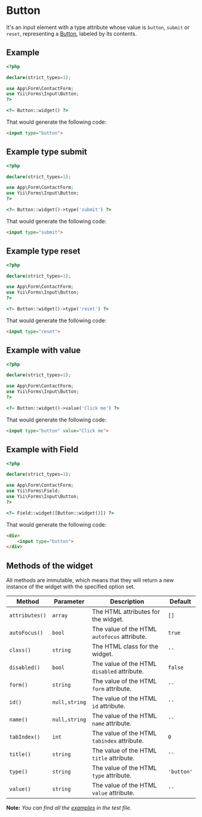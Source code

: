 # Button

It's an input element with a type attribute whose value is `button`, `submit` or `reset`, representing a [Button](https://www.w3.org/TR/2012/WD-html-markup-20120329/input.button.html#input.button), labeled by its contents.

## Example

```php
<?php

declare(strict_types=1);

use App\Form\ContactForm;
use Yii\Forms\Input\Button;
?>

<?= Button::widget() ?>
```

That would generate the following code:

```html
<input type="button">
```

## Example type submit

```php
<?php

declare(strict_types=1);

use App\Form\ContactForm;
use Yii\Forms\Input\Button;
?>

<?= Button::widget()->type('submit') ?>
```

That would generate the following code:

```html
<input type="submit">
```

## Example type reset

```php
<?php

declare(strict_types=1);

use App\Form\ContactForm;
use Yii\Forms\Input\Button;
?>

<?= Button::widget()->type('reset') ?>
```

That would generate the following code:

```html
<input type="reset">
```

## Example with value

```php
<?php

declare(strict_types=1);

use App\Form\ContactForm;
use Yii\Forms\Input\Button;
?>

<?= Button::widget()->value('Click me') ?>
```

That would generate the following code:

```html
<input type="button" value="Click me">
```

## Example with Field

```php
<?php

declare(strict_types=1);

use App\Form\ContactForm;
use Yii\Forms\Field;
use Yii\Forms\Input\Button;
?>

<?= Field::widget([Button::widget()]) ?>
```

That would generate the following code:

```html
<div>
    <input type="button">
</div>
```

## Methods of the widget

All methods are immutable, which means that they will return a new instance of the widget with the specified option set.

| Method         | Parameter     | Description                                  | Default    |
|----------------|---------------|----------------------------------------------|------------|
| `attributes()` | `array`       | The HTML attributes for the widget.          | `[]`       |
| `autoFocus()`  | `bool`        | The value of the HTML `autofocus` attribute. | `true`     |
| `class()`      | `string`      | The HTML class for the widget.               | `''`       |
| `disabled()`   | `bool`        | The value of the HTML `disabled` attribute.  | `false`    |
| `form()`       | `string`      | The value of the HTML `form` attribute.      | `''`       |
| `id()`         | `null,string` | The value of the HTML `id` attribute.        | `''`       |
| `name()`       | `null,string` | The value of the HTML `name` attribute.      | `''`       |
| `tabIndex()`   | `int`         | The value of the HTML `tabindex` attribute.  | `0`        |
| `title()`      | `string`      | The value of the HTML `title` attribute.     | `''`       |
| `type()`       | `string`      | The value of the HTML `type` attribute.      | `'button'` |
| `value()`      | `string`      | The value of the HTML `value` attribute.     | `''`       |

**Note:** *You can find all the [examples](/tests/Doc/ButtonDocTest.php) in the test file.*
